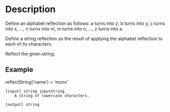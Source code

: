 # Description
Define an alphabet reflection as follows: a turns into z, b turns into y, c turns into x, ..., n turns into m, m turns into n, ..., z turns into a.

Define a string reflection as the result of applying the alphabet reflection to each of its characters.

Reflect the given string.

## Example
reflectString('name') = 'mznv'

```
[input] string inputString
    A string of lowercase characters.

[output] string
```
